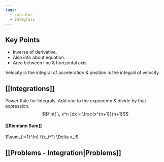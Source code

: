 ```yaml
---
tags:
  - calculus
  - integrals
---
```

## Key Points

- Inverse of derivative.
- Also info about equation.
- Area between line & horizontal axis.

Velocity is the integral of acceleration & position is the integral of velocity
## [[Integrations]]

Power Rule for Integrals. 
Add one to the exponentn & divide by that expression. 
$$\int[ \, x^n  ]dx = \frac{x^{n+1}}{n+1}$$

#### [[Riemann Sum]]
$\sum_{i=1}^{n} f(x_i^*) \Delta x_i$

## [[Problems - Integration|Problems]]